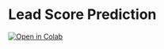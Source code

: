 # Lead Score Prediction


[![Open in Colab](https://colab.research.google.com/assets/colab-badge.svg)](https://colab.research.google.com/github/addicted-ai/Lead-Score/blob/main/Lead_Score_Combined.ipynb)
